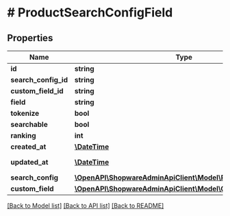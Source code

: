 # # ProductSearchConfigField

## Properties

Name | Type | Description | Notes
------------ | ------------- | ------------- | -------------
**id** | **string** |  | [optional]
**search_config_id** | **string** |  |
**custom_field_id** | **string** |  | [optional]
**field** | **string** |  |
**tokenize** | **bool** |  |
**searchable** | **bool** |  |
**ranking** | **int** |  |
**created_at** | [**\DateTime**](\DateTime.md) |  | [readonly]
**updated_at** | [**\DateTime**](\DateTime.md) |  | [optional] [readonly]
**search_config** | [**\OpenAPI\ShopwareAdminApiClient\Model\ProductSearchConfig**](ProductSearchConfig.md) |  | [optional]
**custom_field** | [**\OpenAPI\ShopwareAdminApiClient\Model\CustomField**](CustomField.md) |  | [optional]

[[Back to Model list]](../../README.md#models) [[Back to API list]](../../README.md#endpoints) [[Back to README]](../../README.md)
